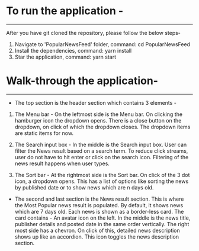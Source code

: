 # To run the application - 
--------------------------
After you have git cloned the repository, please follow the below steps-

1) Navigate to 'PopularNewsFeed' folder, command: cd PopularNewsFeed
2) Install the dependencies, command: yarn install
3) Star the application, command: yarn start

# Walk-through the application- 
--------------------------------
- The top section is the header section which contains 3 elements -
1) The Menu bar - On the leftmost side is the Menu bar. On clicking the hamburger icon the dropdown opens. There is a close button on the dropdown, on click of which the dropdown closes. The dropdown items are static items for now.

2) The Search input box - In the middle is the Search input box. User can filter the News result based on a search term. To reduce click streams, user do not have to hit enter or click on the search icon. Filtering of the news result happens when user types.

3) The Sort bar - At the rightmost side is the Sort bar. On click of the 3 dot icon, a dropdown opens. This has a list of options like sorting the news by published date or to show news which are n days old.

- The second and last section is the News result section. This is where the Most Popular news result is populated. By default, it shows news which are 7 days old.
Each news is shown as a border-less card. The card contains -
    An avatar icon on the left.
    In the middle is the news title, publisher details and posted date in the same order vertically.
    The right most side has a chevron. On click of this, detailed news description shows up like an accordion. This icon toggles the news description section.